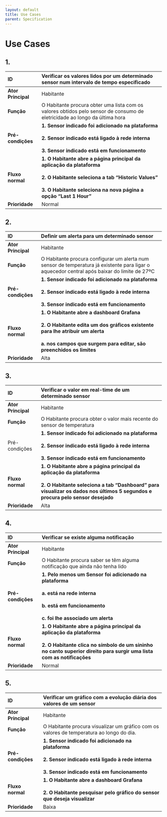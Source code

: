 ```yaml
---
layout: default
title: Use Cases
parent: Specification
---
```


# Use Cases

## 1.

<div markdown="1">

| ID | Verificar os valores lidos por um determinado sensor num intervalo de tempo especificado                                  |
|:---------------|:------------------------------------------------------------------------------------------------------------------|
| <b>Ator Principal<b/> | Habitante                                                                                                        |
| <b>Função<b/>         | O Habitante procura obter uma lista com os valores obtidos pelo sensor de consumo de eletricidade ao longo da última hora   |
| <b>Pré-condições<b/> | <b>1.<b/> Sensor indicado foi adicionado na plataforma <br/><br/> <b>2.<b/> Sensor indicado está ligado à rede interna <br/><br/> <b>3.<b/> Sensor indicado está em funcionamento |
| <b>Fluxo normal<b/>   | <b>1.<b/> O Habitante abre a página principal da aplicação da plataforma <br/><br/> <b>2.<b/> O Habitante seleciona a tab “Historic Values” <br/><br/> <b>3.<b/> O Habitante seleciona na nova página a opção “Last 1 Hour” |
| <b>Prioridade<b/> | Normal |

</div>

## 2.

<div markdown="1">

| ID | Definir um alerta para um determinado sensor                                  |
|:---------------|:------------------------------------------------------------------------------------------------------------------|
| <b>Ator Principal<b/> | Habitante                                                                                                        |
| <b>Função<b/>         | O Habitante procura configurar um alerta num sensor de temperatura já existente para ligar o aquecedor central após baixar do limite de 27ºC   |
| <b>Pré-condições<b/> | <b>1.<b/> Sensor indicado foi adicionado na plataforma <br/><br/> <b>2.<b/> Sensor indicado está ligado à rede interna <br/><br/> <b>3.<b/> Sensor indicado está em funcionamento |
| <b>Fluxo normal<b/>   | <b>1.<b/> O Habitante abre a dashboard Grafana <br/><br/> <b>2.<b/> O Habitante edita um dos gráficos existente para lhe atribuir um alerta <br/><br/> <b>a.<b/> nos campos que surgem para editar, são preenchidos os limites |
| <b>Prioridade<b/> | Alta |

</div>

## 3.

<div markdown="1">

| ID | Verificar o valor em real-time de um determinado sensor                                  |
|:---------------|:------------------------------------------------------------------------------------------------------------------|
| <b>Ator Principal<b/> | Habitante                                                                                                        |
| <b>Função<b/>         | O Habitante procura obter o valor mais recente do sensor de temperatura  |
| Pré-condições | <b>1.<b/> Sensor indicado foi adicionado na plataforma <br/><br/> <b>2.<b/> Sensor indicado está ligado à rede interna <br/><br/> <b>3.<b/> Sensor indicado está em funcionamento |
| <b>Fluxo normal<b/>   | <b>1.<b/> O Habitante abre a página principal da aplicação da plataforma <br/><br/> <b>2.<b/> O Habitante seleciona a tab “Dashboard” para visualizar os dados nos últimos 5 segundos e procura pelo sensor desejado |
| <b>Prioridade<b/> | Alta |

</div>

## 4.

<div markdown="1">

| ID | Verificar se existe alguma notificação                                  |
|:---------------|:------------------------------------------------------------------------------------------------------------------|
| <b>Ator Principal<b/> | Habitante                                                                                                        |
| <b>Função<b/>         | O Habitante procura saber se têm alguma notificação que ainda não tenha lido  |
| <b>Pré-condições<b/> | <b>1.<b/> Pelo menos um Sensor foi adicionado na plataforma <br/><br/> <b>a.<b/> está na rede interna <br/><br/> <b>b.<b/> está em funcionamento <br/><br/> <b>c.<b/> foi lhe associado um alerta |
| <b>Fluxo normal<b/>   | <b>1.<b/> O Habitante abre a página principal da aplicação da plataforma <br/><br/> <b>2.<b/> O Habitante clica no símbolo de um sininho no canto superior direito para surgir uma lista com as notificações |
| <b>Prioridade<b/> | Normal |

</div>

## 5.

<div markdown="1">

| ID | Verificar um gráfico com a evolução diária dos valores de um sensor                                  |
|:---------------|:------------------------------------------------------------------------------------------------------------------|
| <b>Ator Principal<b/> | Habitante                                                                                                        |
| <b>Função<b/>         | O Habitante procura visualizar um gráfico com os valores de temperatura ao longo do dia.  |
| <b>Pré-condições<b/> | <b>1.<b/> Sensor indicado foi adicionado na plataforma <br/><br/> <b>2.<b/> Sensor indicado está ligado à rede interna <br/><br/> <b>3.<b/> Sensor indicado está em funcionamento |
| <b>Fluxo normal<b/>   | <b>1.<b/> O Habitante abre a dashboard Grafana <br/><br/> <b>2.<b/> O Habitante pesquisar pelo gráfico do sensor que deseja visualizar |
| <b>Prioridade<b/> | Baixa |

</div>
